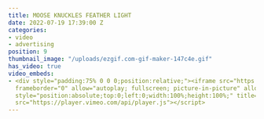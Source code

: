 ```yaml
---
title: MOOSE KNUCKLES FEATHER LIGHT
date: 2022-07-19 17:39:00 Z
categories:
- video
- advertising
position: 9
thumbnail_image: "/uploads/ezgif.com-gif-maker-147c4e.gif"
has_video: true
video_embeds:
- <div style="padding:75% 0 0 0;position:relative;"><iframe src="https://player.vimeo.com/video/731456432?h=db56dbc03d&amp;badge=0&amp;autopause=0&amp;player_id=0&amp;app_id=58479"
  frameborder="0" allow="autoplay; fullscreen; picture-in-picture" allowfullscreen
  style="position:absolute;top:0;left:0;width:100%;height:100%;" title="Cranston_edit_titles_v02.mp4"></iframe></div><script
  src="https://player.vimeo.com/api/player.js"></script>
---
```


